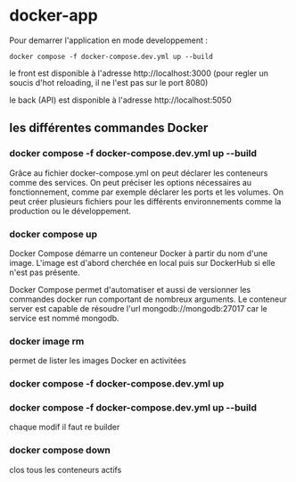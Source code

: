 # docker-app

Pour demarrer l'application en mode developpement :

    docker compose -f docker-compose.dev.yml up --build

le front est disponible à l'adresse http://localhost:3000 (pour regler un soucis d'hot reloading, il ne l'est pas sur le port 8080)

le back (API) est disponible à l'adresse http://localhost:5050

<h2>les différentes commandes Docker</h2>

<h3>docker compose -f docker-compose.dev.yml up --build</h3>

Grâce au fichier docker-compose.yml on peut déclarer les conteneurs comme des services. On peut préciser les options nécessaires au fonctionnement, comme par exemple déclarer les ports et les volumes. On peut créer plusieurs fichiers pour les différents environnements comme la production ou le développement.

<h3>docker compose up</h3>

Docker Compose démarre un conteneur Docker à partir du nom d'une image. L'image est d'abord cherchée en local puis sur DockerHub si elle n'est pas présente.

Docker Compose permet d'automatiser et aussi de versionner les commandes docker run comportant de nombreux arguments. Le conteneur server est capable de résoudre l'url mongodb://mongodb:27017 car le service est nommé mongodb.

<h3>docker image rm</h3>
permet de lister les images Docker en activitées

<h3>docker compose -f docker-compose.dev.yml up</h3>
    
<h3>docker compose -f docker-compose.dev.yml up --build</h3>
chaque modif il faut re builder

<h3>docker compose down</h3>
clos tous les conteneurs actifs

